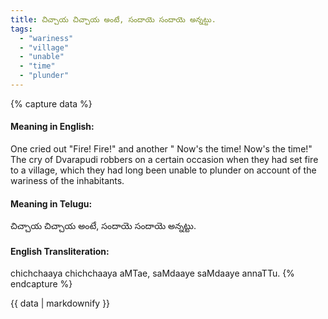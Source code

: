 ```yaml
---
title: చిచ్చాయ చిచ్చాయ అంటే, సందాయె సందాయె అన్నట్టు.
tags:
  - "wariness"
  - "village"
  - "unable"
  - "time"
  - "plunder"
---
```


{% capture data %}
#### Meaning in English:
One cried out "Fire! Fire!" and another " Now's the time! Now's the time!"
The cry of Dvarapudi robbers on a certain occasion when they had set fire to a village, which they had long been unable to plunder on account of the wariness of the inhabitants.

#### Meaning in Telugu:
చిచ్చాయ చిచ్చాయ అంటే, సందాయె సందాయె అన్నట్టు.

#### English Transliteration:
chichchaaya chichchaaya aMTae, saMdaaye saMdaaye annaTTu.
{% endcapture %}

<div class="notice">{{ data | markdownify }}</div>

